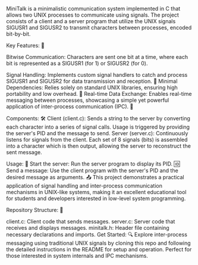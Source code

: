 MiniTalk is a minimalistic communication system implemented in C that allows two UNIX processes to communicate using signals. 
The project consists of a client and a server program that utilize the UNIX signals SIGUSR1 and SIGUSR2 to transmit characters between processes, 
encoded bit-by-bit.

Key Features: 🌟


Bitwise Communication: Characters are sent one bit at a time, where each bit is represented as a SIGUSR1 (for 1) or SIGUSR2 (for 0).

Signal Handling: Implements custom signal handlers to catch and process SIGUSR1 and SIGUSR2 for data transmission and reception. 📡
Minimal Dependencies: Relies solely on standard UNIX libraries, ensuring high portability and low overhead. 🔄
Real-time Data Exchange: Enables real-time messaging between processes, showcasing a simple yet powerful application of inter-process communication (IPC). 💬


Components: 🛠️
Client (client.c): Sends a string to the server by converting each character into a series of signal calls. 
Usage is triggered by providing the server's PID and the message to send.
Server (server.c): Continuously listens for signals from the client. 
Each set of 8 signals (bits) is assembled into a character which is then output, allowing the server to reconstruct the sent message.


Usage: 📖
Start the server: Run the server program to display its PID. 🆔
Send a message: Use the client program with the server's PID and the desired message as arguments. 📤
This project demonstrates a practical application of signal handling and inter-process communication mechanisms 
in UNIX-like systems, making it an excellent educational tool for students and developers interested in low-level system programming.


Repository Structure: 📂


client.c: Client code that sends messages.
server.c: Server code that receives and displays messages.
minitalk.h: Header file containing necessary declarations and imports.
Get Started: 🔍
Explore inter-process messaging using traditional UNIX signals by cloning this repo and following the detailed 
instructions in the README for setup and operation. Perfect for those interested in system internals and IPC mechanisms.
